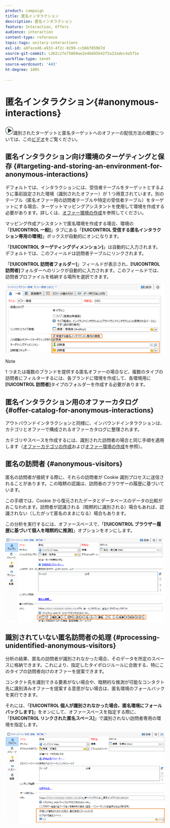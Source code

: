 ```yaml
---
product: campaign
title: 匿名インタラクション
description: 匿名インタラクション
feature: Interaction, Offers
audience: interaction
content-type: reference
topic-tags: unitary-interactions
exl-id: a8face46-a933-4f2c-8299-ccb66f05967d
source-git-commit: c262c27e75869ae2e4bd45642f5a22adec4a5f1e
workflow-type: tm+mt
source-wordcount: '443'
ht-degree: 100%

---
```


# 匿名インタラクション{#anonymous-interactions}



![](assets/do-not-localize/how-to-video.png)識別されたターゲットと匿名ターゲットへのオファーの配信方法の概要については、この[ビデオ](https://helpx.adobe.com/jp/campaign/classic/how-to/indetified-and-anonymous-interaction-in-acv6.html?playlist=/ccx/v1/collection/product/campaign/classic/segment/digital-marketers/explevel/intermediate/applaunch/get-started/collection.ccx.js&amp;ref=helpx.adobe.com)をご覧ください。

## 匿名インタラクション向け環境のターゲティングと保存 {#targeting-and-storing-an-environment-for-anonymous-interactions}

デフォルトでは、インタラクションには、受信者テーブルをターゲットとするように事前設定された環境（識別されたオファー）が 1 つ用意されています。別のテーブル（匿名オファー用の訪問者テーブルや特定の受信者テーブル）をターゲットにする場合、ターゲットマッピングアシスタントを使用して環境を作成する必要があります。詳しくは、[オファー環境の作成](../../interaction/using/live-design-environments.md#creating-an-offer-environment)を参照してください。

マッピング作成アシスタントで匿名環境を作成する場合、環境の「**[!UICONTROL 一般]**」タブにある「**[!UICONTROL 受信する匿名インタラクション専用の環境]**」ボックスが自動的にオンになります。

「**[!UICONTROL ターゲティングディメンション]**」は自動的に入力されます。デフォルトでは、このフィールドは訪問者テーブルにリンクされます。

「**[!UICONTROL 訪問者フォルダー]**」フィールドが表示され、**[!UICONTROL 訪問者]**&#x200B;フォルダーへのリンクが自動的に入力されます。このフィールドでは、訪問者プロファイルを格納する場所を選択できます。

![](assets/anonymous_environment_option.png)

>[!NOTE]
>
>1 つまたは複数のブランドを提供する匿名オファーの場合など、複数のタイプの訪問者にフィルターするには、各ブランドに環境を作成して、各環境用に&#x200B;**[!UICONTROL 訪問者]**&#x200B;タイプのフォルダーを作成する必要があります。

## 匿名インタラクション用のオファーカタログ {#offer-catalog-for-anonymous-interactions}

アウトバウンドインタラクションと同様に、インバウンドインタラクションは、カテゴリとオファーで構成されるオファーカタログに整理されます。

カテゴリやスペースを作成するには、識別された訪問者の場合と同じ手順を適用します（[オファーカテゴリの作成](../../interaction/using/creating-offer-categories.md)および[オファー環境の作成](../../interaction/using/live-design-environments.md#creating-an-offer-environment)を参照）。

## 匿名の訪問者 {#anonymous-visitors}

匿名の訪問者が接続する際に、それらの訪問者が Cookie 識別プロセスに送信されることがあります。この暗黙の認識は、訪問者のブラウザーの履歴に基づいています。

この手順では、Cookie から復元されたデータとデータベースのデータの比較がおこなわれます。訪問者が認識される（暗黙的に識別される）場合もあれば、認識されない（したがって匿名のままになる）場合もあります。

この分析を実行するには、オファースペースで、「**[!UICONTROL ブラウザー履歴に基づいて個人を暗黙的に推測]**」オプションをオンにします。

![](assets/identification_anonymous_visitors.png)

## 識別されていない匿名訪問者の処理 {#processing-unidentified-anonymous-visitors}

分析の結果、匿名の訪問者が識別されなかった場合、そのデータを所定のスペースに格納できます。これにより、指定したタイポロジルールに合致する、特にこのタイプの訪問者向けのオファーを提案できます。

コンタクト先を識別できる要素がない場合や、暗黙的な推測が可能なコンタクト先に識別済みオファーを提案する意思がない場合は、匿名環境のフォールバックを実行できます。

それには、「**[!UICONTROL 個人が識別されなかった場合、匿名環境にフォールバックします]**」をオンにして、オファースペースを指定する際に、「**[!UICONTROL リンクされた匿名スペース]**」で識別されない訪問者専用の環境を指定します。

![](assets/anonymous_to_anonymous_environment.png)
